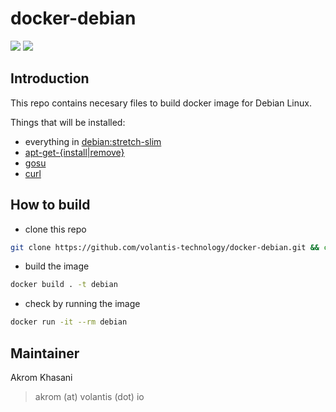 # docker-debian

[![](https://img.shields.io/badge/GitHub-%E2%86%92-brightgreen.svg)](https://github.com/volantis-technology/docker-debian) [![](https://img.shields.io/badge/Docker%20Hub-%E2%86%92-blue.svg)](https://hub.docker.com/r/volantis/debian)

## Introduction

This repo contains necesary files to build docker image for Debian Linux.

Things that will be installed:

- everything in [debian:stretch-slim](https://hub.docker.com/_/debian/)
- [apt-get-{install|remove}](https://github.com/akr89/apt-get-)
- [gosu](https://github.com/tianon/gosu)
- [curl](https://packages.debian.org/stretch/curl)

## How to build

- clone this repo
```bash
git clone https://github.com/volantis-technology/docker-debian.git && cd docker-debian
```

- build the image
```bash
docker build . -t debian
```

- check by running the image
```bash
docker run -it --rm debian
```

## Maintainer

Akrom Khasani
> akrom (at) volantis (dot) io
